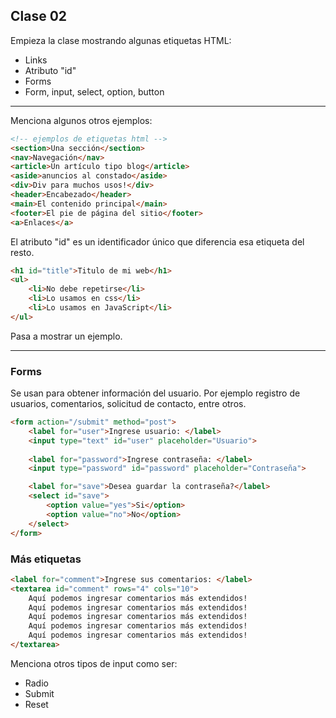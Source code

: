 ## Clase 02

Empieza la clase mostrando algunas etiquetas HTML:

- Links <a>
- Atributo "id"
- Forms
- Form, input, select, option, button

---

Menciona algunos otros ejemplos:

```html
<!-- ejemplos de etiquetas html -->
<section>Una sección</section>
<nav>Navegación</nav>
<article>Un artículo tipo blog</article>
<aside>anuncios al constado</aside>
<div>Div para muchos usos!</div>
<header>Encabezado</header>
<main>El contenido principal</main>
<footer>El pie de página del sitio</footer>
<a>Enlaces</a>
```
El atributo "id" es un identificador único que diferencia esa etiqueta del resto.

```html
<h1 id="title">Titulo de mi web</h1>
<ul>
    <li>No debe repetirse</li>
    <li>Lo usamos en css</li>
    <li>Lo usamos en JavaScript</li>
</ul>
```

Pasa a mostrar un ejemplo.

---

### Forms

Se usan para obtener información del usuario. Por ejemplo registro de usuarios, comentarios, solicitud de contacto, entre otros.

```html
<form action="/submit" method="post">
    <label for="user">Ingrese usuario: </label>
    <input type="text" id="user" placeholder="Usuario">
    
    <label for="password">Ingrese contraseña: </label>
    <input type="password" id="password" placeholder="Contraseña">

    <label for="save">Desea guardar la contraseña?</label>
    <select id="save">
        <option value="yes">Si</option>
        <option value="no">No</option>
    </select>
</form>
```

### Más etiquetas

```html
<label for="comment">Ingrese sus comentarios: </label>
<textarea id="comment" rows="4" cols="10">
    Aquí podemos ingresar comentarios más extendidos!
    Aquí podemos ingresar comentarios más extendidos!
    Aquí podemos ingresar comentarios más extendidos!
    Aquí podemos ingresar comentarios más extendidos!
    Aquí podemos ingresar comentarios más extendidos!
</textarea>
```
Menciona otros tipos de input como ser:

- Radio
- Submit
- Reset